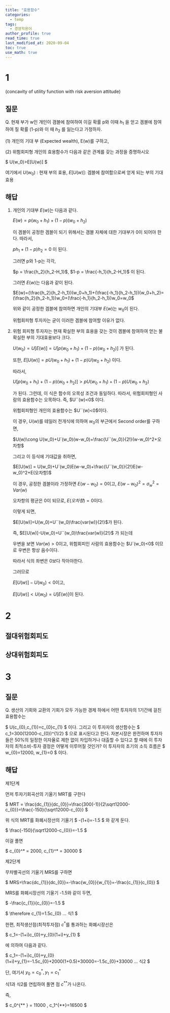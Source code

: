```yaml
---
title: "효용함수"
categories:
  - temp
tags:
  - 경영학용어
author_profile: true
read_time: true
last_modified_at: 2020-09-04
toc: true
use_math: true
---
```


# 1

(concavity of utility function with risk aversion attitude)

## 질문

Q. 현재 부가 w인 개인이 갬블에 참여하여 이길 확률 p와 이때 $h_1$ 을 얻고 겜블에 참여하여 질 확률 (1-p)와 이 때 $h_2$ 를 잃는다고 가정하자.

(1) 개인의 기대 부 (Expected wealth), E(w)를 구하고,

(2) 위험회피형 개인의 효용함수가 다음과 같은 관계를 갖는 과정을 증명하시오

$
U(w_0)>E[U(w)]
$

여기에서 $U(w_0)$ : 현재 부의 효용, $E[U(w)]$: 겜블에 참여함으로써 얻게 되는 부의 기대효용

## 해답

1. 개인의 기대부 $E(w)$는 다음과 같다.

   $E(w)=p(w_0+h_1)+(1-p)(w_0+h_2)$

   이 겜블이 공정한 겜블이 되기 위해서는 갬블 자체에 대한 기대부가 0이 되어야 한다. 따라서,

   $ph_1+(1-p)h_2=0$ 이 된다.

   그러면 p와 1-p는 각각,

   $p = \frac{h_2}{h_2-H_1}$, $1-p = \frac{-h_1}{h_2-H_1}$ 이 된다.

   그러면 $E(w)$는 다음과 같이 된다.

   $E(w)=(\frac{h_2}{h_2-h_1})(w_0+h_1)+(\frac{-h_1}{h_2-h_1})(w_0+h_2)=(\frac{h_2}{h_2-h_1})w_0+(\frac{-h_1}{h_2-h_1})w_0=w_0$

   위와 같이 공정한 겜블에 참여하면 개인의 기대부 $E(w)$는 $w_0$이 된다.

   위험회피형 투자자는 굳이 이러한 겜블에 참여할 이유가 없다.

2. 위험 회피형 투자자는 현재 확실한 부의 효용을 갖는 것이 겜블에 참여하여 얻는 불확실한 부의 기대효용보다 크다.

   $U(w_0)=U[E(w)]=U[p(w_0+h_1)+(1-p)(w_0+h_2)]$ 가 된다.

   또한, $E[U(w)]=pU(w_0+h_1)+(1-p)U(w_0+h_2)$ 이다.

   따라서,

   $U[p(w_0+h_1)+(1-p)(w_0+h_2)]>pU(w_0+h_1)+(1-p)U(w_0+h_2)$

   가 된다. 그런데, 이 식은 함수의 오목성 조건과 동일하다. 따라서, 위험회피형인 사람의 효용함수는 오목하다. 즉, $U``(w)<0$ 이다.

   위험회피형인 개인의 효용함수는 $U``(w)<0$이다.

   이 경우, $U(w)$를 테일러 전개식에 의하여 $w_0$의 부근에서 Second order를 구하면,

   $U(w)\cong U(w_0)+U`(w_0)(w-w_0)+\frac{U``(w_0)}{2!}(w-w_0)^2+오차항$

   그리고 이 등식에 기대값을 취하면,

   $E[U(w)] = U(w_0)+U`(w_0)E(w-w_0)+\frac{U``(w_0)}{2!}E(w-w_0)^2+E(오차항)$

   이 경우, 공정한 겜블이라 가정하면 $E(w-w_0)=0$이고, $E(w-w_0)^2=\sigma^2_w=Var(w)$

   오차항의 평균은 0이 되므로, $E(오차항)=0$이다.

   이렇게 되면,

   $E[U(w)]=U(w_0)+U``(w_0)\frac{var(w)}{2!}$가 된다.

   즉, $E[U(w)]-U(w_0)=U``(w_0)\frac{var(w)}{2!}$ 가 되는데

   우변을 보면 $Var(w)>0$이고, 위험회피인 사람의 효용함수는 $U`(w_0)<0$ 이므로 우변은 항상 음수이다.

   따라서 식의 좌변은 0보다 작아야한다.

   그러므로

   $E[U(w)]-U(w_0)<0$이고,

   $E[U(w)]<U(w_0)=U[E(w)]$이 된다.

# 2

## 절대위험회피도

## 상대위험회피도

# 3

## 질문

Q. 생산의 기회와 교환의 기회가 모두 가능한 경제 하에서 어떤 투자자의 1기간에 걸친 효용함수는

$
U(c_{0},c_{1})=c_{0}c_{1}
$
이다. 그리고 이 투자자의 생산함수는
$
c_1=300(12000-c_{0})^{1/2}
$
으로 표시된다고 한다. 자본시장은 완전하며 투자자들은 50%의 일정한 이자율로 제한 없이 차입하거나 대출할 수 있다고 할 때에 이 투자자의 최적소비-투자 결정은 어떻게 이루어질 것인가? 이 투자자의 초기의 소득 흐름은
$
w_{0}=12000, w_{1}=0
$
이다.

## 해답

제1단계

먼저 투자기회곡선의 기울기 MRT를 구한다

$
MRT = \frac{dc_{1}}{dc_{0}}=\frac{300(-1)}{2\sqrt12000-c_{0}}=\frac{-150}{\sqrt12000-c_{0}}
$

위 식의 MRT를 화폐시장선의 기울기
$
-(1+i)=-1.5
$
와 같게 둔다.

$
\frac{-150}{\sqrt12000-c_{0}}=-1.5
$

이걸 풀면

$
c_{0}^* = 2000, c_{1}^* = 30000
$

제2단계

무차별곡선의 기울기 MRS를 구하면

$
MRS=\frac{dc_{1}}{dc_{0}}=-\frac{w_{0}}{w_{1}}=-\frac{c_{1}}{c_{0}}
$

MRS를 화폐시장선의 기울기 -1.5와 같이 두면,

$
-\frac{c_{1}}{c_{0}}=-1.5
$

$
\therefore c_{1}=1.5c_{0} ... 식1
$

한편, 최적생산점(최적투자점) $c^*$를 통과하는 화폐시장선은

$
c_1=-(1+i)c_{0}+y_{0}(1+i)+y_{1}
$

에 의하여 다음과 같다.

$
c_1=-(1+i)c_{0}+y_{0}(1+i)+y_{1}=-1.5c_{0}+2000(1+0.5)+30000=-1.5c_{0}+33000 ... 식2 
$

단, 여기서 $y_0=c_{0}^* , y_1=c_{1}^*$

식1과 식2를 연립하여 풀면 점 $c^{**}$가 나온다.

즉,

$
c_0^{** } = 11000 , c_1^{**}=16500
$
